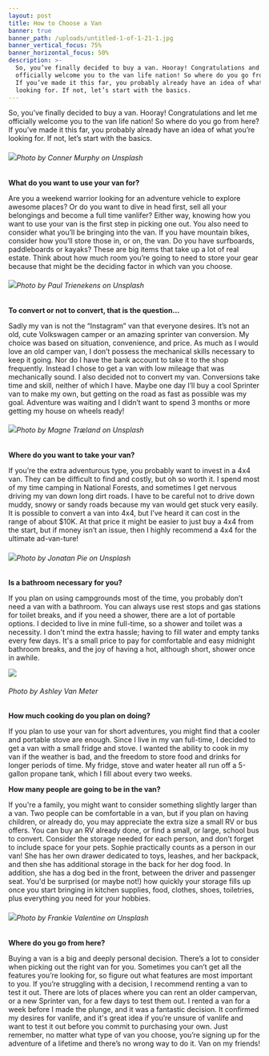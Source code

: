 ```yaml
---
layout: post
title: How to Choose a Van
banner: true
banner_path: /uploads/untitled-1-of-1-21-1.jpg
banner_vertical_focus: 75%
banner_horizontal_focus: 50%
description: >-
  So, you’ve finally decided to buy a van. Hooray! Congratulations and let me
  officially welcome you to the van life nation! So where do you go from here?
  If you’ve made it this far, you probably already have an idea of what you’re
  looking for. If not, let’s start with the basics.
---
```


So, you’ve finally decided to buy a van. Hooray! Congratulations and let me officially welcome you to the van life nation! So where do you go from here? If you’ve made it this far, you probably already have an idea of what you’re looking for. If not, let’s start with the basics.

###### ![](/uploads/conner-murphy-345177-unsplash-1-1.jpg)Photo by Conner Murphy on Unsplash

**What do you want to use your van for?**

Are you a weekend warrior looking for an adventure vehicle to explore awesome places? Or do you want to dive in head first, sell all your belongings and become a full time vanlifer? Either way, knowing how you want to use your van is the first step in picking one out. You also need to consider what you’ll be bringing into the van. If you have mountain bikes, consider how you’ll store those in, or on, the van. Do you have surfboards, paddleboards or kayaks? These are big items that take up a lot of real estate. Think about how much room you’re going to need to store your gear because that might be the deciding factor in which van you choose.

###### ![](/uploads/paul-trienekens-304789-unsplash-1-1.jpg)Photo by Paul Trienekens on Unsplash

**To convert or not to convert, that is the question…**

Sadly my van is not the “Instagram” van that everyone desires. It’s not an old, cute Volkswagen camper or an amazing sprinter van conversion. My choice was based on situation, convenience, and price. As much as I would love an old camper van, I don’t possess the mechanical skills necessary to keep it going. Nor do I have the bank account to take it to the shop frequently. Instead I chose to get a van with low mileage that was mechanically sound. I also decided not to convert my van. Conversions take time and skill, neither of which I have. Maybe one day I’ll buy a cool Sprinter van to make my own, but getting on the road as fast as possible was my goal. Adventure was waiting and I didn’t want to spend 3 months or more getting my house on wheels ready!

###### ![](/uploads/magne-traeland-518071-unsplash-1-1.jpg)Photo by Magne Træland on Unsplash

**Where do you want to take your van?**

If you’re the extra adventurous type, you probably want to invest in a 4x4 van. They can be difficult to find and costly, but oh so worth it. I spend most of my time camping in National Forests, and sometimes I get nervous driving my van down long dirt roads. I have to be careful not to drive down muddy, snowy or sandy roads because my van would get stuck very easily. It is possible to convert a van into 4x4, but I’ve heard it can cost in the range of about $10K. At that price it might be easier to just buy a 4x4 from the start, but if money isn’t an issue, then I highly recommend a 4x4 for the ultimate ad-van-ture!

###### ![](/uploads/jonatan-pie-230174-unsplash-1-1.jpg)Photo by Jonatan Pie on Unsplash

**Is a bathroom necessary for you?**

If you plan on using campgrounds most of the time, you probably don’t need a van with a bathroom. You can always use rest stops and gas stations for toilet breaks, and if you need a shower, there are a lot of portable options. I decided to live in mine full-time, so a shower and toilet was a necessity. I don't mind the extra hassle; having to fill water and empty tanks every few days. It's a small price to pay for comfortable and easy midnight bathroom breaks, and the joy of having a hot, although short, shower once in awhile.

![](/uploads/untitled-1-of-1-22.jpg)

###### Photo by Ashley Van Meter

**How much cooking do you plan on doing?**

If you plan to use your van for short adventures, you might find that a cooler and portable stove are enough. Since I live in my van full-time, I decided to get a van with a small fridge and stove. I wanted the ability to cook in my van if the weather is bad, and the freedom to store food and drinks for longer periods of time. My fridge, stove and water heater all run off a 5-gallon propane tank, which I fill about every two weeks.

**How many people are going to be in the van?**

If you're a family, you might want to consider something slightly larger than a van. Two people can be comfortable in a van, but if you plan on having children, or already do, you may appreciate the extra size a small RV or bus offers. You can buy an RV already done, or find a small, or large, school bus to convert. Consider the storage needed for each person, and don't forget to include space for your pets. Sophie practically counts as a person in our van! She has her own drawer dedicated to toys, leashes, and her backpack, and then she has additional storage in the back for her dog food. In addition, she has a dog bed in the front, between the driver and passenger seat. You'd be surprised (or maybe not!) how quickly your storage fills up once you start bringing in kitchen supplies, food, clothes, shoes, toiletries, plus everything you need for your hobbies.

###### ![](/uploads/frankie-valentine-565054-unsplash-1-1.jpg)Photo by Frankie Valentine on Unsplash

**Where do you go from here?**

Buying a van is a big and deeply personal decision. There’s a lot to consider when picking out the right van for you. Sometimes you can’t get all the features you’re looking for, so figure out what features are most important to you. If you’re struggling with a decision, I recommend renting a van to test it out. There are lots of places where you can rent an older campervan, or a new Sprinter van, for a few days to test them out. I rented a van for a week before I made the plunge, and it was a fantastic decision. It confirmed my desires for vanlife, and it's great idea if you’re unsure of vanlife and want to test it out before you commit to purchasing your own. Just remember, no matter what type of van you choose, you’re signing up for the adventure of a lifetime and there’s no wrong way to do it. Van on my friends!